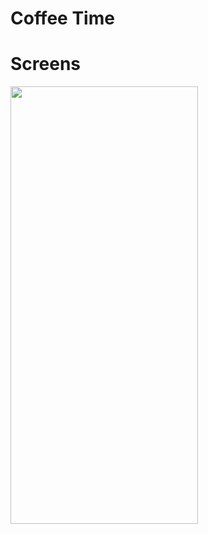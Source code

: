 # Coffee Time

# Screens

<img src="https://github.com/IamAKX/Coffee_Time/blob/master/screen.gif?raw=true" width="300" height="700" />
